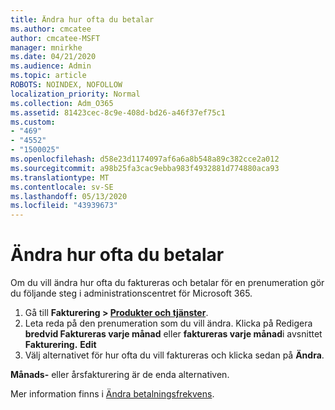 ```yaml
---
title: Ändra hur ofta du betalar
ms.author: cmcatee
author: cmcatee-MSFT
manager: mnirkhe
ms.date: 04/21/2020
ms.audience: Admin
ms.topic: article
ROBOTS: NOINDEX, NOFOLLOW
localization_priority: Normal
ms.collection: Adm_O365
ms.assetid: 81423cec-8c9e-408d-bd26-a46f37ef75c1
ms.custom:
- "469"
- "4552"
- "1500025"
ms.openlocfilehash: d58e23d1174097af6a6a8b548a89c382cce2a012
ms.sourcegitcommit: a98b25fa3cac9ebba983f4932881d774880aca93
ms.translationtype: MT
ms.contentlocale: sv-SE
ms.lasthandoff: 05/13/2020
ms.locfileid: "43939673"
---
```

# <a name="change-how-often-you-pay"></a>Ändra hur ofta du betalar

Om du vill ändra hur ofta du faktureras och betalar för en prenumeration gör du följande steg i administrationscentret för Microsoft 365. 
1. Gå till **Fakturering > [Produkter och tjänster](https://go.microsoft.com/fwlink/p/?linkid=842054)**.
2. Leta reda på den prenumeration som du vill ändra. Klicka på Redigera **bredvid Faktureras varje månad** eller **faktureras varje månad**i avsnittet **Fakturering.** **Edit** 
3. Välj alternativet för hur ofta du vill faktureras och klicka sedan på **Ändra**.

**Månads-** eller årsfakturering är de enda alternativen.

Mer information finns i [Ändra betalningsfrekvens](https://docs.microsoft.com/microsoft-365/commerce/billing-and-payments/change-payment-frequency?view=o365-worldwide).
